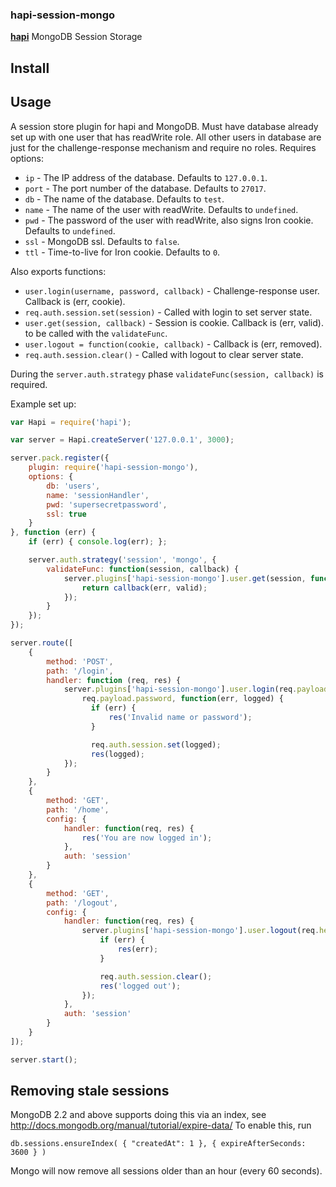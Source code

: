 ### hapi-session-mongo

[**hapi**](https://github.com/hapijs/hapi) MongoDB Session Storage

## Install

## Usage
A session store plugin for hapi and MongoDB. Must have database already set up
with one user that has readWrite role. All other users in database are just for
the challenge-response mechanism and require no roles. Requires options:
- `ip` - The IP address of the database. Defaults to `127.0.0.1`.
- `port` - The port number of the database. Defaults to `27017`.
- `db` - The name of the database. Defaults to `test`.
- `name` - The name of the user with readWrite. Defaults to `undefined`.
- `pwd` - The password of the user with readWrite, also signs Iron cookie. Defaults to `undefined`.
- `ssl` - MongoDB ssl. Defaults to `false`.
- `ttl` - Time-to-live for Iron cookie. Defaults to `0`.

Also exports functions:
- `user.login(username, password, callback)` - Challenge-response user. Callback is (err, cookie).
- `req.auth.session.set(session)` - Called with login to set server state.
- `user.get(session, callback)` - Session is cookie. Callback is (err, valid).
    to be called with the `validateFunc`.
- `user.logout = function(cookie, callback)` - Callback is (err, removed).
- `req.auth.session.clear()` - Called with logout to clear server state.

During the `server.auth.strategy` phase `validateFunc(session, callback)` is required.

Example set up:
```javascript
var Hapi = require('hapi');

var server = Hapi.createServer('127.0.0.1', 3000);

server.pack.register({
    plugin: require('hapi-session-mongo'),
    options: {
        db: 'users',
        name: 'sessionHandler',
        pwd: 'supersecretpassword',
        ssl: true
    }
}, function (err) {
    if (err) { console.log(err); };

    server.auth.strategy('session', 'mongo', {
        validateFunc: function(session, callback) {
            server.plugins['hapi-session-mongo'].user.get(session, function(err, valid) {
                return callback(err, valid);
            });
        }
    });
});

server.route([
    {
        method: 'POST',
        path: '/login',
        handler: function (req, res) {
            server.plugins['hapi-session-mongo'].user.login(req.payload.username,
                req.payload.password, function(err, logged) {
                  if (err) {
                      res('Invalid name or password');
                  }

                  req.auth.session.set(logged);
                  res(logged);
            });
        }
    },
    {
        method: 'GET',
        path: '/home',
        config: {
            handler: function(req, res) {
                res('You are now logged in');
            },
            auth: 'session'
        }
    },
    {
        method: 'GET',
        path: '/logout',
        config: {
            handler: function(req, res) {
                server.plugins['hapi-session-mongo'].user.logout(req.headers['cookie'], function(err, removed) {
                    if (err) {
                        res(err);
                    }

                    req.auth.session.clear();
                    res('logged out');
                });
            },
            auth: 'session'
        }
    }
]);

server.start();
```

## Removing stale sessions

MongoDB 2.2 and above supports doing this via an index, see http://docs.mongodb.org/manual/tutorial/expire-data/
To enable this, run

    db.sessions.ensureIndex( { "createdAt": 1 }, { expireAfterSeconds: 3600 } )

Mongo will now remove all sessions older than an hour (every 60 seconds).
